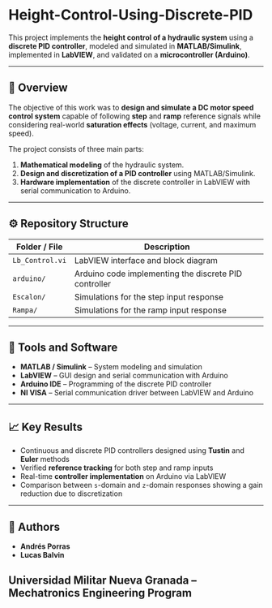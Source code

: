 # Height-Control-Using-Discrete-PID

This project implements the **height control of a hydraulic system** using a **discrete PID controller**, modeled and simulated in **MATLAB/Simulink**, implemented in **LabVIEW**, and validated on a **microcontroller (Arduino)**.

---

## 🧠 Overview

The objective of this work was to **design and simulate a DC motor speed control system** capable of following **step** and **ramp** reference signals while considering real-world **saturation effects** (voltage, current, and maximum speed).

The project consists of three main parts:
1. **Mathematical modeling** of the hydraulic system.
2. **Design and discretization of a PID controller** using MATLAB/Simulink.
3. **Hardware implementation** of the discrete controller in LabVIEW with serial communication to Arduino.

---

## ⚙️ Repository Structure

| Folder / File | Description |
|----------------|-------------|
| `Lb_Control.vi` | LabVIEW interface and block diagram |
| `arduino/` | Arduino code implementing the discrete PID controller |
| `Escalon/` | Simulations for the step input response |
| `Rampa/` | Simulations for the ramp input response |

---

## 🧩 Tools and Software

- **MATLAB / Simulink** – System modeling and simulation  
- **LabVIEW** – GUI design and serial communication with Arduino  
- **Arduino IDE** – Programming of the discrete PID controller  
- **NI VISA** – Serial communication driver between LabVIEW and Arduino  

---

## 📈 Key Results

- Continuous and discrete PID controllers designed using **Tustin** and **Euler** methods  
- Verified **reference tracking** for both step and ramp inputs  
- Real-time **controller implementation** on Arduino via LabVIEW  
- Comparison between `s`-domain and `z`-domain responses showing a gain reduction due to discretization  

---

## 👥 Authors

- **Andrés Porras**  
- **Lucas Balvin**  

Universidad Militar Nueva Granada – Mechatronics Engineering Program  
---
